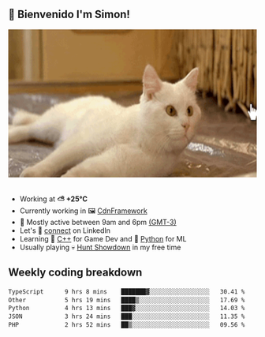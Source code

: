 <h2>👋 <b>Bienvenido I'm Simon!&nbsp;</b></h2>

<section>
  <img src="./static/banner.gif" height=300 width=1000>
</section>

<br>

<ul>
  <li>
		<!--START_SECTION:weather-->
		Working at <b>⛅️  +25°C</b>
		<!--END_SECTION:weather-->
  </li>
  <li>
    Currently working in 🖼️&nbsp;<a href=https://github.com/snapverse/cdn-framework target=_blank>CdnFramework</a>
  </li>
  <li>
    🚩 Mostly active between 9am and 6pm <a href=https://onlinealarmkur.com/world/es target=_blank>(GMT-3)</a>
  </li>
  <li>
    Let's 🔗&nbsp;<a href=https://www.linkedin.com/in/itsimmons target=_blank>connect</a> on LinkedIn
  </li>
  <li>
    Learning 👴&nbsp;<a href=https://images3.memedroid.com/images/UPLOADED755/65f2bce6734f6.webp target=_blank>C++</a> for Game Dev and 🐍&nbsp;<a href=https://qph.cf2.quoracdn.net/main-qimg-4472b6229cb75bf66ab531f3ebd4f975-lq target=_blank>Python</a> for ML
  </li>
  <li>
    Usually playing 💀&nbsp;<a href=https://www.huntshowdown.com target=_blank>Hunt Showdown</a> in my free time
  </li>
</ul>

<h2><b>Weekly coding breakdown </b></h2>

<!--START_SECTION:waka-->

```txt
TypeScript      9 hrs 8 mins    ███████▓░░░░░░░░░░░░░░░░░   30.41 %
Other           5 hrs 19 mins   ████▒░░░░░░░░░░░░░░░░░░░░   17.69 %
Python          4 hrs 13 mins   ███▓░░░░░░░░░░░░░░░░░░░░░   14.03 %
JSON            3 hrs 24 mins   ███░░░░░░░░░░░░░░░░░░░░░░   11.35 %
PHP             2 hrs 52 mins   ██▒░░░░░░░░░░░░░░░░░░░░░░   09.56 %
```

<!--END_SECTION:waka-->
